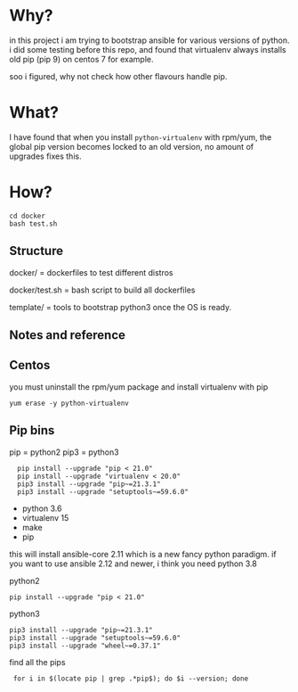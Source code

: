 # Why?
in this project i am trying to bootstrap ansible for various versions of python.
i did some testing before this repo, and found that virtualenv always installs old pip (pip 9) on centos 7 for example.

soo i figured, why not check how other flavours handle pip.



# What?

I have found that when you install `python-virtualenv` with rpm/yum, the global pip version becomes locked to an old version, no amount of upgrades fixes this.




# How?

```
cd docker
bash test.sh
```

## Structure

docker/ = dockerfiles to test different distros

docker/test.sh = bash script to build all dockerfiles

template/ = tools to bootstrap python3 once the OS is ready.




## Notes and reference

## Centos 
you must uninstall the rpm/yum package and install virtualenv with pip 
```
yum erase -y python-virtualenv
```



## Pip bins
pip = python2
pip3 = python3

```
  pip install --upgrade "pip < 21.0"
  pip install --upgrade "virtualenv < 20.0"
  pip3 install --upgrade "pip~=21.3.1"
  pip3 install --upgrade "setuptools~=59.6.0"
```




* python 3.6 
* virtualenv 15
* make
* pip




this will install ansible-core 2.11 which is a new fancy python paradigm.
if you want to use ansible 2.12 and newer, i think you need python 3.8

python2
```
pip install --upgrade "pip < 21.0"
```

python3
```
pip3 install --upgrade "pip~=21.3.1"
pip3 install --upgrade "setuptools~=59.6.0"
pip3 install --upgrade "wheel~=0.37.1"
```

find all the pips
```
 for i in $(locate pip | grep .*pip$); do $i --version; done
```
